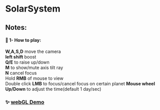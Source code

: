 # SolarSystem
## Notes:
#### :low_brightness: 1- How to play:
**W,A,S,D** move the camera <br>
**left shift** boost<br>
 **Q/E** to raise up/down<br>
 **M** to show/mute axis tilt ray<br>
 **N** cancel focus<br>
Hold **RMB** of mouse to view<br>
Double click **LMB** to focus/cancel focus on certain planet
**Mouse wheel Up/Down** to adjust the time(default 1 day/sec)
### ✨ [webGL Demo](https://monsterlady.github.io/SolarSystem/)
